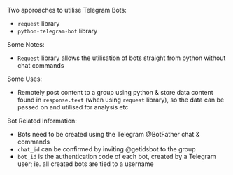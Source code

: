 Two approaches to utilise Telegram Bots:
- <code>request</code> library
- <code>python-telegram-bot</code> library

Some Notes:
- <code>Request</code> library allows the utilisation of bots straight from python without chat commands

Some Uses:
- Remotely post content to a group using python & store data content found in <code>response.text</code> (when using <code>request</code> library), so the data can be passed on and utilised for analysis etc

Bot Related Information:
- Bots need to be created using the Telegram @BotFather chat & commands
- <code>chat_id</code> can be confirmed by inviting @getidsbot to the group
- <code>bot_id</code> is the authentication code of each bot, created by a Telegram user; ie. all created bots are tied to a username
